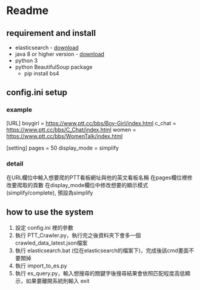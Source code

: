 # Readme
## requirement and install
* elasticsearch - [download](https://www.elastic.co/downloads/elasticsearch)
* java 8 or higher version - [download](https://jdk.java.net/java-se-ri/8-MR3)
* python 3
* python BeautifulSoup package
    * pip install bs4

## config.ini setup
### example
[URL]
boygirl = https://www.ptt.cc/bbs/Boy-Girl/index.html
c_chat = https://www.ptt.cc/bbs/C_Chat/index.html
women = https://www.ptt.cc/bbs/WomenTalk/index.html

[setting]
pages = 50
display_mode = simplify
### detail
在URL欄位中輸入想要爬的PTT看板網址與他的英文看板名稱
在pages欄位裡修改要爬取的頁數
在display_mode欄位中修改想要的顯示模式(simplify/complete), 預設為simplify

## how to use the system
1. 設定 config.ini 裡的參數
2. 執行 PTT_Crawler.py，執行完之後資料夾下會多一個 crawled_data_latest.json檔案
3. 執行 elasticsearch.bat (位在elasticsearch的檔案下)，完成後該cmd畫面不要關掉
4. 執行 import_to_es.py
5. 執行 es_query.py，輸入想搜尋的關鍵字後搜尋結果會依照匹配程度高低顯示，如果要離開系統則輸入 exit
